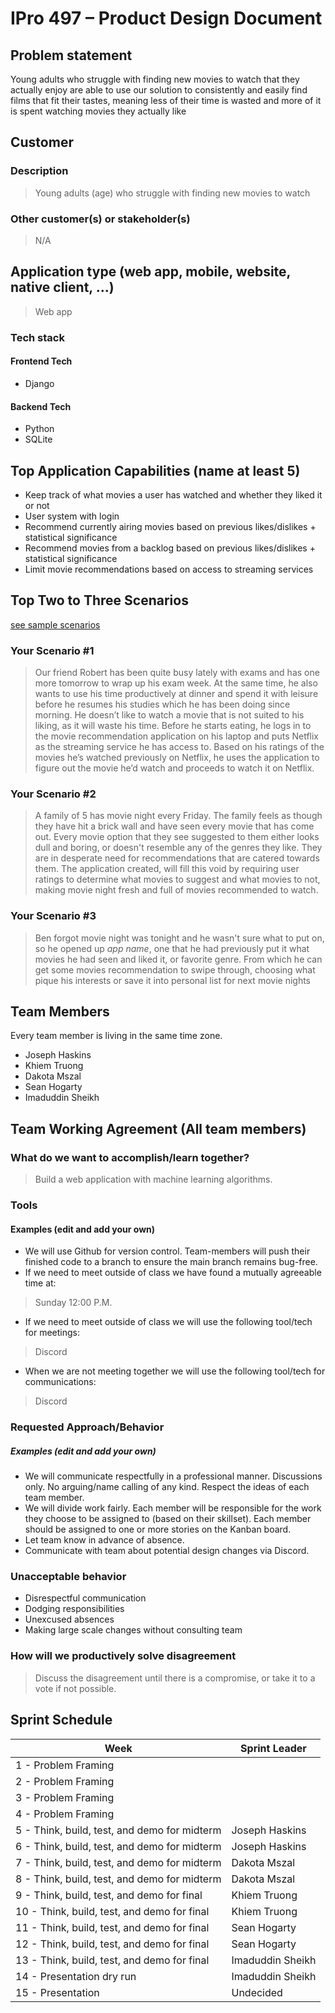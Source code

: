 # IPro 497 – Product Design Document

## Problem statement
Young adults who struggle with finding new movies to watch that they actually enjoy are able to use our solution to consistently and easily find films that fit their tastes, meaning less of their time is wasted and more of it is spent watching movies they actually like

 
## Customer
### Description
> Young adults (age) who struggle with finding new movies to watch
### Other customer(s) or stakeholder(s)
> N/A
 
## Application type (web app, mobile, website, native client, …)
> Web app
### Tech stack

#### Frontend Tech 
- Django
#### Backend Tech
- Python
- SQLite
 
## Top Application Capabilities (name at least 5)
- Keep track of what movies a user has watched and whether they liked it or not
- User system with login
- Recommend currently airing movies based on previous likes/dislikes + statistical significance
- Recommend movies from a backlog based on previous likes/dislikes + statistical significance
- Limit movie recommendations based on access to streaming services
## Top Two to Three Scenarios
[see sample scenarios](https://github.com/mschray/IPro497Sample/blob/main/Examples/ScenarioExample.md)

### Your Scenario #1
> Our friend Robert has been quite busy lately with exams and has one more tomorrow to wrap up his exam week. At the same time, he also wants to use his time productively at dinner and spend it with leisure before he resumes his studies which he has been doing since morning. He doesn’t like to watch a movie that is not suited to his liking, as it will waste his time. Before he starts eating, he logs in to the movie recommendation application on his laptop and puts Netflix as the streaming service he has access to. Based on his ratings of the movies he’s watched previously on Netflix, he uses the application to figure out the movie he’d watch and proceeds to watch it on Netflix.
### Your Scenario #2
> A family of 5 has movie night every Friday. The family feels as though they have hit a brick wall and have seen every movie that has come out. Every movie option that they see suggested to them either looks dull and boring, or doesn't resemble any of the genres they like. They are in desperate need for recommendations that are catered towards them. The application created, will fill this void by requiring user ratings to determine what movies to suggest and what movies to not, making movie night fresh and full of movies recommended to watch.
### Your Scenario #3
> Ben forgot movie night was tonight and he wasn't sure what to put on, so he opened up *app name*, one that he had previously put it what movies he had seen and liked it, or favorite genre. From which he can get some movies recommendation to swipe through, choosing what pique his interests or save it into personal list for next movie nights

## Team Members
Every team member is living in the same time zone.
- Joseph Haskins
- Khiem Truong
- Dakota Mszal
- Sean Hogarty
- Imaduddin Sheikh

## Team Working Agreement (All team members)
### What do we want to accomplish/learn together?
> Build a web application with machine learning algorithms.

### Tools
#### Examples (edit and add your own)
- We will use Github for version control. Team-members will push their finished code to a branch to ensure the main branch remains bug-free.
- If we need to meet outside of class we have found a mutually agreeable time at: 
> Sunday 12:00 P.M.
- If we need to meet outside of class we will use the following tool/tech for meetings:
> Discord
- When we are not meeting together we will use the following tool/tech for communications:
> Discord

### Requested Approach/Behavior 
##### Examples (edit and add your own)
- We will communicate respectfully in a professional manner. Discussions only. No arguing/name calling of any kind. Respect the ideas of each team member.
- We will divide work fairly. Each member will be responsible for the work they choose to be assigned to (based on their skillset). Each member should be assigned to one or more stories on the Kanban board.
- Let team know in advance of absence.
- Communicate with team about potential design changes via Discord.

### Unacceptable behavior
- Disrespectful communication
- Dodging responsibilities
- Unexcused absences
- Making large scale changes without consulting team

### How will we productively solve disagreement
> Discuss the disagreement until there is a compromise, or take it to a vote if not possible.

## Sprint Schedule

| Week | Sprint Leader |
| --------  | ------------------- |
| 1 - Problem Framing                                 | |
| 2 - Problem Framing                                 | |
| 3 - Problem Framing                                 | |
| 4 - Problem Framing                                 | |
| 5 - Think, build, test, and demo for midterm        | Joseph Haskins |
| 6 - Think, build, test, and demo for midterm        | Joseph Haskins |
| 7 - Think, build, test, and demo for midterm        | Dakota Mszal |
| 8 - Think, build, test, and demo for midterm        | Dakota Mszal |
| 9 - Think, build, test, and demo for final          | Khiem Truong |
| 10 - Think, build, test, and demo for final	      | Khiem Truong |
| 11 - Think, build, test, and demo for final         | Sean Hogarty |
| 12 - Think, build, test, and demo for final         | Sean Hogarty |
| 13 - Think, build, test, and demo for final         | Imaduddin Sheikh |
| 14 - Presentation dry run                           | Imaduddin Sheikh |
| 15 - Presentation                                   | Undecided |

